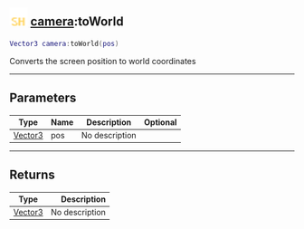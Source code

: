 ## <img src="../../.gitbook/assets/shared.png" width="32" height="32" /> [camera](../camera/README.md):toWorld

```lua
Vector3 camera:toWorld(pos)
```

Converts the screen position to world coordinates<br>

-----------------
## Parameters

| Type   | Name | Description | Optional |
| ------ | ---- | ----------- | -------: |
| [Vector3](../vector3/README.md) | pos | No description |  |

-----------------
## Returns

| Type   | Description |
| ------ | ----------: |
| [Vector3](../vector3/README.md) | No description |
